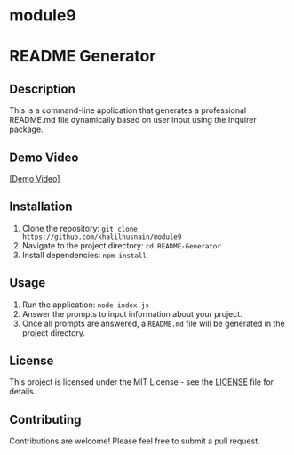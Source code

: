 # module9
# README Generator

## Description
This is a command-line application that generates a professional README.md file dynamically based on user input using the Inquirer package.

## Demo Video
[[Demo Video](https://drive.google.com/file/d/1I4CpQx31pkYBCWuErbm1cFSUOBrr5XX1/view?usp=drive_link)]

## Installation
1. Clone the repository: `git clone https://github.com/khalilhusnain/module9`
2. Navigate to the project directory: `cd README-Generator`
3. Install dependencies: `npm install`

## Usage
1. Run the application: `node index.js`
2. Answer the prompts to input information about your project.
3. Once all prompts are answered, a `README.md` file will be generated in the project directory.

## License
This project is licensed under the MIT License - see the [LICENSE](LICENSE) file for details.

## Contributing
Contributions are welcome! Please feel free to submit a pull request.
